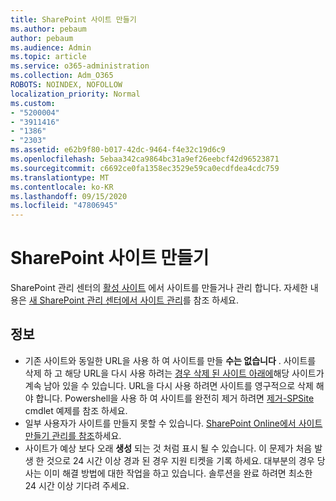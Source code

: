 ```yaml
---
title: SharePoint 사이트 만들기
ms.author: pebaum
author: pebaum
ms.audience: Admin
ms.topic: article
ms.service: o365-administration
ms.collection: Adm_O365
ROBOTS: NOINDEX, NOFOLLOW
localization_priority: Normal
ms.custom:
- "5200004"
- "3911416"
- "1386"
- "2303"
ms.assetid: e62b9f80-b017-42dc-9464-f4e32c19d6c9
ms.openlocfilehash: 5ebaa342ca9864bc31a9ef26eebcf42d96523871
ms.sourcegitcommit: c6692ce0fa1358ec3529e59ca0ecdfdea4cdc759
ms.translationtype: MT
ms.contentlocale: ko-KR
ms.lasthandoff: 09/15/2020
ms.locfileid: "47806945"
---
```

# <a name="create-a-sharepoint-site"></a>SharePoint 사이트 만들기

SharePoint 관리 센터의 [활성 사이트](https://admin.microsoft.com/sharepoint?page=sitemanagement&modern=true) 에서 사이트를 만들거나 관리 합니다. 자세한 내용은 [새 SharePoint 관리 센터에서 사이트 관리](https://docs.microsoft.com/sharepoint/manage-site-creation)를 참조 하세요. 

## <a name="tips"></a>정보

- 기존 사이트와 동일한 URL을 사용 하 여 사이트를 만들 **수는 없습니다** . 사이트를 삭제 하 고 해당 URL을 다시 사용 하려는 [경우 삭제 된 사이트 아래에](https://admin.microsoft.com/sharepoint?page=recyclebin&modern=true)해당 사이트가 계속 남아 있을 수 있습니다. URL을 다시 사용 하려면 사이트를 영구적으로 삭제 해야 합니다. Powershell을 사용 하 여 사이트를 완전히 제거 하려면 [제거-SPSite](https://docs.microsoft.com/sharepoint/manage-sites-in-new-admin-center#delete-a-site) cmdlet 예제를 참조 하세요.
- 일부 사용자가 사이트를 만들지 못할 수 있습니다. [SharePoint Online에서 사이트 만들기 관리를 참조](https://docs.microsoft.com/sharepoint/manage-site-creation)하세요.
- 사이트가 예상 보다 오래 **생성** 되는 것 처럼 표시 될 수 있습니다. 이 문제가 처음 발생 한 것으로 24 시간 이상 경과 된 경우 지원 티켓을 기록 하세요. 대부분의 경우 당사는 이미 해결 방법에 대한 작업을 하고 있습니다. 솔루션을 완료 하려면 최소한 24 시간 이상 기다려 주세요.
